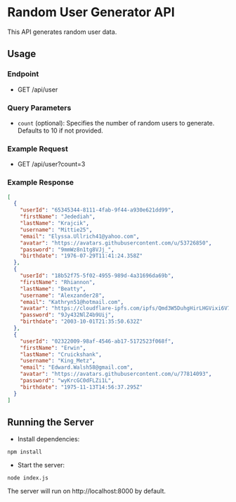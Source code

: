 # Random User Generator API

This API generates random user data.

## Usage

### Endpoint

- GET /api/user

### Query Parameters

- `count` (optional): Specifies the number of random users to generate. Defaults to 10 if not provided.

### Example Request

- GET /api/user?count=3

### Example Response

```json
[
  {
    "userId": "65345344-8111-4fab-9f44-a930e621dd99",
    "firstName": "Jedediah",
    "lastName": "Krajcik",
    "username": "Mittie25",
    "email": "Elyssa.Ullrich41@yahoo.com",
    "avatar": "https://avatars.githubusercontent.com/u/53726850",
    "password": "9mmWz8n1tg8VJj_",
    "birthdate": "1976-07-29T11:41:24.358Z"
  },
  {
    "userId": "18b52f75-5f02-4955-989d-4a31696da69b",
    "firstName": "Rhiannon",
    "lastName": "Beatty",
    "username": "Alexzander28",
    "email": "Kathryn51@hotmail.com",
    "avatar": "https://cloudflare-ipfs.com/ipfs/Qmd3W5DuhgHirLHGVixi6V76LhCkZUz6pnFt5AJBiyvHye/avatar/90.jpg",
    "password": "9Jy432NlZ4b9Uij",
    "birthdate": "2003-10-01T21:35:50.632Z"
  },
  {
    "userId": "02322009-98af-4546-ab17-5172523f068f",
    "firstName": "Erwin",
    "lastName": "Cruickshank",
    "username": "King_Metz",
    "email": "Edward.Walsh58@gmail.com",
    "avatar": "https://avatars.githubusercontent.com/u/77814093",
    "password": "wyKrcGC0dFLZi1L",
    "birthdate": "1975-11-13T14:56:37.295Z"
  }
]
```

## Running the Server

- Install dependencies:

```
npm install
```

- Start the server:

```
node index.js
```

The server will run on http://localhost:8000 by default.
